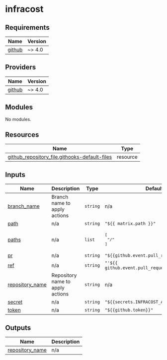 # infracost

<!-- BEGINNING OF PRE-COMMIT-TERRAFORM DOCS HOOK -->
## Requirements

| Name | Version |
|------|---------|
| <a name="requirement_github"></a> [github](#requirement\_github) | ~> 4.0 |

## Providers

| Name | Version |
|------|---------|
| <a name="provider_github"></a> [github](#provider\_github) | ~> 4.0 |

## Modules

No modules.

## Resources

| Name | Type |
|------|------|
| [github_repository_file.githooks-default-files](https://registry.terraform.io/providers/integrations/github/latest/docs/resources/repository_file) | resource |

## Inputs

| Name | Description | Type | Default | Required |
|------|-------------|------|---------|:--------:|
| <a name="input_branch_name"></a> [branch\_name](#input\_branch\_name) | Branch name to apply actions | `string` | n/a | yes |
| <a name="input_path"></a> [path](#input\_path) | n/a | `string` | `"${{ matrix.path }}"` | no |
| <a name="input_paths"></a> [paths](#input\_paths) | n/a | `list` | <pre>[<br>  "/"<br>]</pre> | no |
| <a name="input_pr"></a> [pr](#input\_pr) | n/a | `string` | `"${{github.event.pull_request.number}}"` | no |
| <a name="input_ref"></a> [ref](#input\_ref) | n/a | `string` | `"'${{ github.event.pull_request.base.ref }}'"` | no |
| <a name="input_repository_name"></a> [repository\_name](#input\_repository\_name) | Repository name to apply actions | `string` | n/a | yes |
| <a name="input_secret"></a> [secret](#input\_secret) | n/a | `string` | `"${{secrets.INFRACOST_API_KEY}}"` | no |
| <a name="input_token"></a> [token](#input\_token) | n/a | `string` | `"${{github.token}}"` | no |

## Outputs

| Name | Description |
|------|-------------|
| <a name="output_repository_name"></a> [repository\_name](#output\_repository\_name) | n/a |
<!-- END OF PRE-COMMIT-TERRAFORM DOCS HOOK -->
